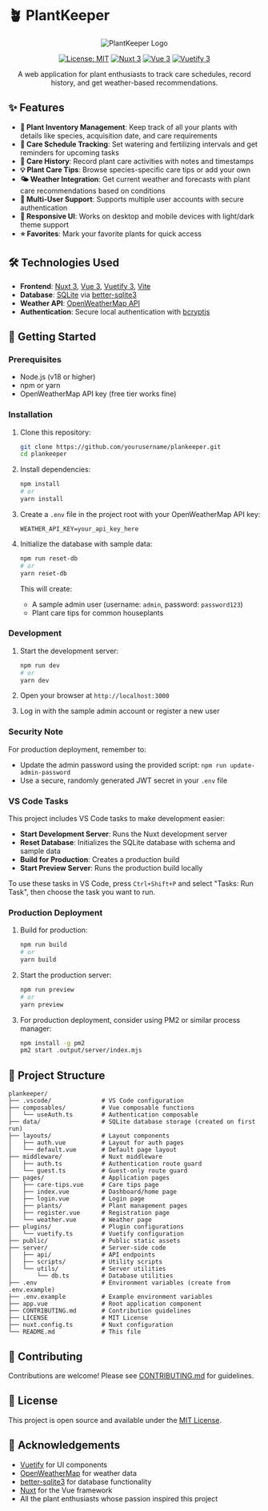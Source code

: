 # 🪴 PlantKeeper

<div align="center">

![PlantKeeper Logo](public/images/default-plant.jpg)

[![License: MIT](https://img.shields.io/badge/License-MIT-green.svg)](https://opensource.org/licenses/MIT)
[![Nuxt 3](https://img.shields.io/badge/Nuxt-3-00C58E.svg)](https://nuxt.com/)
[![Vue 3](https://img.shields.io/badge/Vue-3-42b883.svg)](https://vuejs.org/)
[![Vuetify 3](https://img.shields.io/badge/Vuetify-3-1867C0.svg)](https://vuetifyjs.com/)

A web application for plant enthusiasts to track care schedules, record history, and get weather-based recommendations.

</div>

## ✨ Features

- **🌿 Plant Inventory Management**: Keep track of all your plants with details like species, acquisition date, and care requirements
- **📅 Care Schedule Tracking**: Set watering and fertilizing intervals and get reminders for upcoming tasks
- **📝 Care History**: Record plant care activities with notes and timestamps
- **💡 Plant Care Tips**: Browse species-specific care tips or add your own
- **🌤️ Weather Integration**: Get current weather and forecasts with plant care recommendations based on conditions
- **👥 Multi-User Support**: Supports multiple user accounts with secure authentication
- **📱 Responsive UI**: Works on desktop and mobile devices with light/dark theme support
- **⭐ Favorites**: Mark your favorite plants for quick access

## 🛠️ Technologies Used

- **Frontend**: [Nuxt 3](https://nuxt.com/), [Vue 3](https://vuejs.org/), [Vuetify 3](https://vuetifyjs.com/), [Vite](https://vitejs.dev/)
- **Database**: [SQLite](https://www.sqlite.org/) via [better-sqlite3](https://github.com/WiseLibs/better-sqlite3)
- **Weather API**: [OpenWeatherMap API](https://openweathermap.org/api)
- **Authentication**: Secure local authentication with [bcryptjs](https://github.com/dcodeIO/bcrypt.js/)

## 🚀 Getting Started

### Prerequisites

- Node.js (v18 or higher)
- npm or yarn
- OpenWeatherMap API key (free tier works fine)

### Installation

1. Clone this repository:
   ```bash
   git clone https://github.com/yourusername/plankeeper.git
   cd plankeeper
   ```

2. Install dependencies:
   ```bash
   npm install
   # or
   yarn install
   ```

3. Create a `.env` file in the project root with your OpenWeatherMap API key:
   ```
   WEATHER_API_KEY=your_api_key_here
   ```

4. Initialize the database with sample data:
   ```bash
   npm run reset-db
   # or
   yarn reset-db
   ```
   
   This will create:
   - A sample admin user (username: `admin`, password: `password123`)
   - Plant care tips for common houseplants

### Development

1. Start the development server:
   ```bash
   npm run dev
   # or
   yarn dev
   ```

2. Open your browser at `http://localhost:3000`

3. Log in with the sample admin account or register a new user

### Security Note

For production deployment, remember to:
- Update the admin password using the provided script: `npm run update-admin-password`
- Use a secure, randomly generated JWT secret in your `.env` file

### VS Code Tasks

This project includes VS Code tasks to make development easier:

- **Start Development Server**: Runs the Nuxt development server
- **Reset Database**: Initializes the SQLite database with schema and sample data
- **Build for Production**: Creates a production build
- **Start Preview Server**: Runs the production build locally

To use these tasks in VS Code, press `Ctrl+Shift+P` and select "Tasks: Run Task", then choose the task you want to run.

### Production Deployment

1. Build for production:
   ```bash
   npm run build
   # or
   yarn build
   ```

2. Start the production server:
   ```bash
   npm run preview
   # or
   yarn preview
   ```

3. For production deployment, consider using PM2 or similar process manager:
   ```bash
   npm install -g pm2
   pm2 start .output/server/index.mjs
   ```

## 📂 Project Structure

```
plankeeper/
├── .vscode/              # VS Code configuration
├── composables/          # Vue composable functions
│   └── useAuth.ts        # Authentication composable
├── data/                 # SQLite database storage (created on first run)
├── layouts/              # Layout components
│   ├── auth.vue          # Layout for auth pages
│   └── default.vue       # Default page layout
├── middleware/           # Nuxt middleware
│   ├── auth.ts           # Authentication route guard
│   └── guest.ts          # Guest-only route guard
├── pages/                # Application pages
│   ├── care-tips.vue     # Care tips page
│   ├── index.vue         # Dashboard/home page
│   ├── login.vue         # Login page
│   ├── plants/           # Plant management pages
│   ├── register.vue      # Registration page
│   └── weather.vue       # Weather page
├── plugins/              # Plugin configurations
│   └── vuetify.ts        # Vuetify configuration
├── public/               # Public static assets
├── server/               # Server-side code
│   ├── api/              # API endpoints
│   ├── scripts/          # Utility scripts
│   └── utils/            # Server utilities 
│       └── db.ts         # Database utilities
├── .env                  # Environment variables (create from .env.example)
├── .env.example          # Example environment variables
├── app.vue               # Root application component
├── CONTRIBUTING.md       # Contribution guidelines
├── LICENSE               # MIT License
├── nuxt.config.ts        # Nuxt configuration
└── README.md             # This file
```

## 🤝 Contributing

Contributions are welcome! Please see [CONTRIBUTING.md](CONTRIBUTING.md) for guidelines.

## 📜 License

This project is open source and available under the [MIT License](LICENSE).

## 🙏 Acknowledgements

- [Vuetify](https://vuetifyjs.com/) for UI components
- [OpenWeatherMap](https://openweathermap.org/) for weather data
- [better-sqlite3](https://github.com/WiseLibs/better-sqlite3) for database functionality
- [Nuxt](https://nuxt.com/) for the Vue framework
- All the plant enthusiasts whose passion inspired this project

